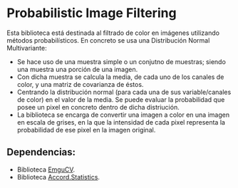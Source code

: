 Probabilistic Image Filtering
=============================
  Esta biblioteca está destinada al filtrado de color en imágenes utilizando métodos probabilísticos.
  En concreto se usa una Distribución Normal Multivariante:
  + Se hace uso de una muestra simple o un conjutno de muestras; siendo una muestra una porción de una imagen.
  + Con dicha muestra se calcula la media, de cada uno de los canales de color, y una matriz de covarianza de éstos.
  + Centrando la distribución normal (para cada una de sus variable/canales de color) en el valor de la media. Se puede evaluar la probabilidad que posee un pixel en concreto dentro de dicha distriución.
  + La biblioteca se encarga de convertir una imagen a color en una imagen en escala de grises, en la que la intensidad de cada pixel representa la probabilidad de ese pixel en la imagen original.

Dependencias:
-------------
  + Biblioteca [EmguCV](http://www.emgu.com/wiki/index.php/Main_Page).
  + Biblioteca [Accord.Statistics](http://accord-framework.net/).
    

